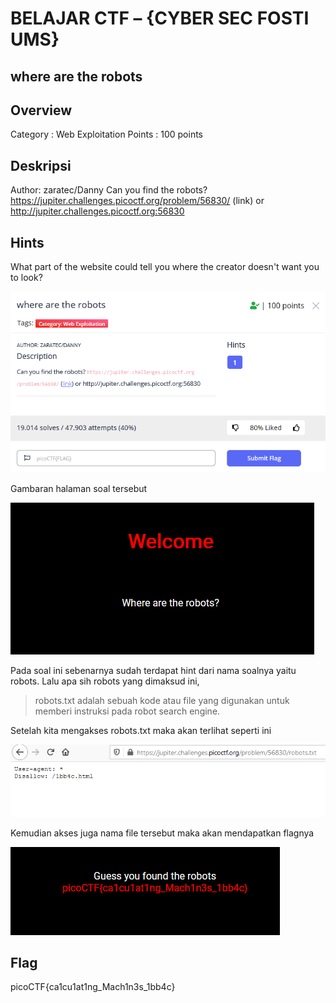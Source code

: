 # BELAJAR CTF – {CYBER SEC FOSTI UMS}

## where are the robots

## Overview
Category : Web Exploitation
Points : 100 points

## Deskripsi
Author: zaratec/Danny
Can you find the robots? https://jupiter.challenges.picoctf.org/problem/56830/ (link) or http://jupiter.challenges.picoctf.org:56830

## Hints
What part of the website could tell you where the creator doesn't want you to look?

![home page](./1.png)

Gambaran halaman soal tersebut

![home page](./2.png)

Pada soal ini sebenarnya sudah terdapat hint dari nama soalnya yaitu robots. Lalu apa sih robots yang dimaksud ini,
> robots.txt adalah sebuah kode atau file yang digunakan untuk memberi instruksi pada robot search engine.

Setelah kita mengakses robots.txt maka akan terlihat seperti ini

![home page](./3.png)

Kemudian akses juga nama file tersebut maka akan mendapatkan flagnya

![home page](./4.png)

## Flag
picoCTF{ca1cu1at1ng_Mach1n3s_1bb4c}
